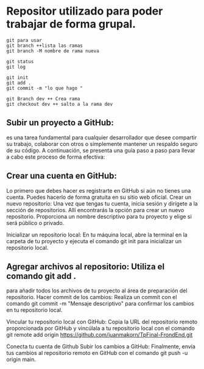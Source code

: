# Repositor utilizado para poder trabajar de forma grupal.
```
git para usar
git branch ++lista las ramas
git branch -M nombre de rama nueva

git status
git log

git init
git add .
git commit -m "lo que hago "

git Branch dev ++ Crea rama
git checkout dev ++ salto a la rama dev
```
## Subir un proyecto a GitHub:
es una tarea fundamental para cualquier desarrollador que desee compartir su trabajo, colaborar con otros o simplemente mantener un respaldo seguro de su código.
A continuación, se presenta una guía paso a paso para llevar a cabo este proceso de forma efectiva:

## Crear una cuenta en GitHub:
Lo primero que debes hacer es registrarte en GitHub si aún no tienes una cuenta.
Puedes hacerlo de forma gratuita en su sitio web oficial.
Crear un nuevo repositorio: Una vez que tengas tu cuenta, inicia sesión y dirígete a la sección de repositorios.
Allí encontrarás la opción para crear un nuevo repositorio.
Proporciona un nombre descriptivo para tu proyecto y elige si será público o privado.

Inicializar un repositorio local: En tu máquina local, abre la terminal en la carpeta de tu proyecto y
ejecuta el comando git init para inicializar un repositorio local.

## Agregar archivos al repositorio: Utiliza el comando git add .
para añadir todos los archivos de tu proyecto al área de preparación del repositorio.
Hacer commit de los cambios: Realiza un commit con el comando git commit -m "Mensaje descriptivo" para confirmar los cambios en tu repositorio local.

Vincular tu repositorio local con GitHub: Copia la URL del repositorio remoto proporcionada por GitHub y vincúlala a tu repositorio local con el comando git remote add origin https://github.com/juanmakorn/TpFinal-FrondEnd.git

Conecta tu cuenta de Github
Subir los cambios a GitHub: Finalmente, envía tus cambios al repositorio remoto en GitHub con el comando git push -u origin main.
